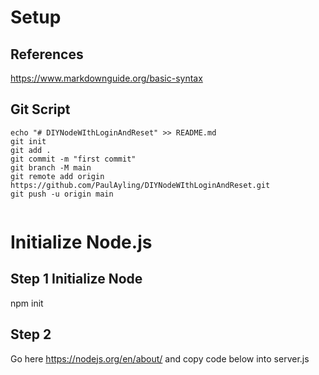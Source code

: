 # Setup

## References

https://www.markdownguide.org/basic-syntax

## Git Script

```
echo "# DIYNodeWIthLoginAndReset" >> README.md
git init
git add .
git commit -m "first commit"
git branch -M main
git remote add origin https://github.com/PaulAyling/DIYNodeWIthLoginAndReset.git
git push -u origin main


```
# Initialize Node.js

## Step 1 Initialize Node

npm init

## Step 2

Go here https://nodejs.org/en/about/ and copy code below into server.js



